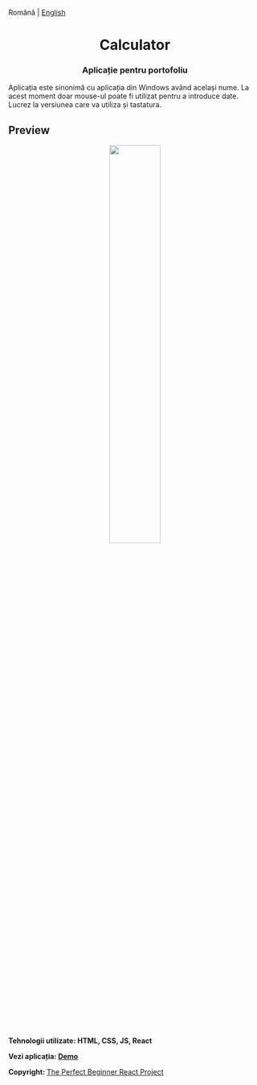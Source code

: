 <div align="left">

  Română | [English](https://github.com/claudiutamas/Calculator/blob/master/README.md)

</div>
<h1 align="center">
  Calculator
</h1>
<h3 align="center">
  Aplicație pentru portofoliu
</h3>
<p>
  Aplicația este sinonimă cu aplicația din Windows având același nume.
  La acest moment doar mouse-ul poate fi utilizat pentru a introduce date. Lucrez la versiunea care va utiliza și tastatura.
</p>

## Preview

<div align="center">
  <img style='width: 45%;' src="http://a22.ro/portofolio/Calculator/Screenshot_1.jpg">
</div>
<p>
  <strong>
    Tehnologii utilizate: HTML, CSS, JS, React
  </strong>
</p>
<p>
  <strong>Vezi aplicația: <a href='https://ct-react-calc.herokuapp.com/'>Demo</a></strong>
</p>
<p>
  <strong>Copyright: </strong><a
    href='https://www.youtube.com/watch?v=DgRrrOt0Vr8'>The Perfect Beginner React Project</a>
</p>